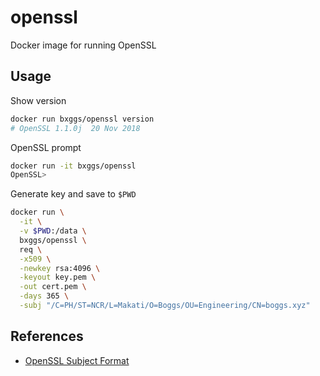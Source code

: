 # openssl

Docker image for running OpenSSL

## Usage

Show version

```bash
docker run bxggs/openssl version
# OpenSSL 1.1.0j  20 Nov 2018
```

OpenSSL prompt

```bash
docker run -it bxggs/openssl
OpenSSL>
```

Generate key and save to `$PWD`

```bash
docker run \
  -it \
  -v $PWD:/data \
  bxggs/openssl \
  req \
  -x509 \
  -newkey rsa:4096 \
  -keyout key.pem \
  -out cert.pem \
  -days 365 \
  -subj "/C=PH/ST=NCR/L=Makati/O=Boggs/OU=Engineering/CN=boggs.xyz"
```

## References

* [OpenSSL Subject Format](https://www.shellhacks.com/create-csr-openssl-without-prompt-non-interactive/)
